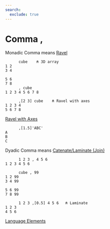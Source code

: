 ```yaml
---
search:
  exclude: true
---
```

<h1 class="heading"><span class="name">Comma</span> <span class="command">,</span></h1>

Monadic Comma means
[Ravel](../primitive-functions/ravel.md)
```apl
      cube    ⍝ 3D array
1 2
3 4
   
5 6
7 8
      , cube
1 2 3 4 5 6 7 8

      ,[2 3] cube    ⍝ Ravel with axes
1 2 3 4
5 6 7 8
```
[Ravel with Axes](../primitive-functions/ravel/ravel-with-axes.md)
```apl
      ,[1.5]'ABC'
A
B
C
```

Dyadic Comma means
[Catenate/Laminate (Join)](../primitive-functions/catenate-laminate.md)
```apl
      1 2 3 , 4 5 6
1 2 3 4 5 6

      cube , 99
1 2 99
3 4 99
      
5 6 99
7 8 99

      1 2 3 ,[0.5] 4 5 6   ⍝ Laminate
1 2 3
4 5 6 
```
[Language Elements](./language-elements.md)


